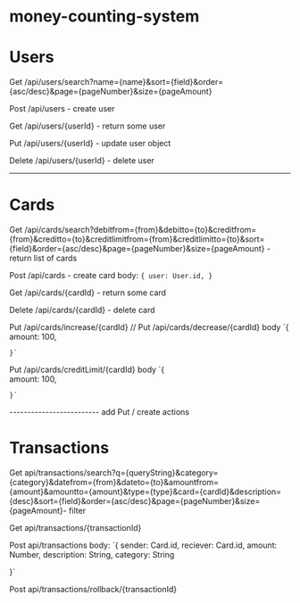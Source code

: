 # money-counting-system

# Users
Get /api/users/search?name={name}&sort={field}&order={asc/desc}&page={pageNumber}&size={pageAmount}

Post /api/users - create user

Get /api/users/{userId} - return some user

Put /api/users/{userId} - update user object

Delete /api/users/{userId} - delete user

------------------------

# Cards
Get /api/cards/search?debitfrom={from}&debitto={to}&creditfrom={from}&creditto={to}&creditlimitfrom={from}&creditlimitto={to}&sort={field}&order={asc/desc}&page={pageNumber}&size={pageAmount} - return list of cards

Post /api/cards - create card
body:
`{
	user: User.id,
}`

Get /api/cards/{cardId} - return some card

Delete /api/cards/{cardId} - delete card

Put /api/cards/increase/{cardId} // 
Put /api/cards/decrease/{cardId}
	body 
	`{   
		amount: 100,
		
	}`
	
Put /api/cards/creditLimit/{cardId}
body 
	`{   
		amount: 100,
		
	}`

------------------------- add Put / create actions

# Transactions


Get api/transactions/search?q={queryString}&category={category}&datefrom={from}&dateto={to}&amountfrom={amount}&amountto={amount}&type={type}&card={cardId}&description={desc}&sort={field}&order={asc/desc}&page={pageNumber}&size={pageAmount}- filter 


Get api/transactions/{transactionId}

Post api/transactions
body:
`{
	sender: Card.id,
	reciever: Card.id,
	amount: Number,
	description: String,
	category: String

}`

Post api/transactions/rollback/{transactionId}


